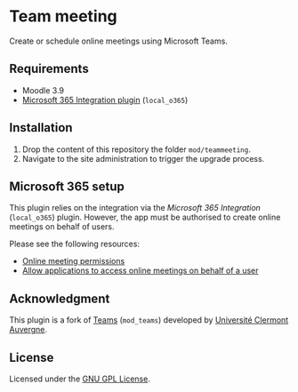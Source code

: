 Team meeting
============

Create or schedule online meetings using Microsoft Teams.

Requirements
------------

- Moodle 3.9
- [Microsoft 365 Integration plugin](https://moodle.org/plugins/local_o365) (`local_o365`)

Installation
------------

1. Drop the content of this repository the folder `mod/teammeeting`.
2. Navigate to the site administration to trigger the upgrade process.

Microsoft 365 setup
-------------------

This plugin relies on the integration via the _Microsoft 365 Integration_ (`local_o365`) plugin. However, the app must be authorised to create online meetings on behalf of users.

Please see the following resources:

- [Online meeting permissions](https://docs.microsoft.com/en-us/graph/permissions-reference#online-meetings-permissions)
- [Allow applications to access online meetings on behalf of a user](https://docs.microsoft.com/en-us/graph/cloud-communication-online-meeting-application-access-policy)

Acknowledgment
--------------

This plugin is a fork of [Teams](https://github.com/UCA-Squad/moodle-mod_teams) (`mod_teams`) developed by [Université Clermont Auvergne](https://www.uca.fr).


License
-------

Licensed under the [GNU GPL License](http://www.gnu.org/copyleft/gpl.html).
